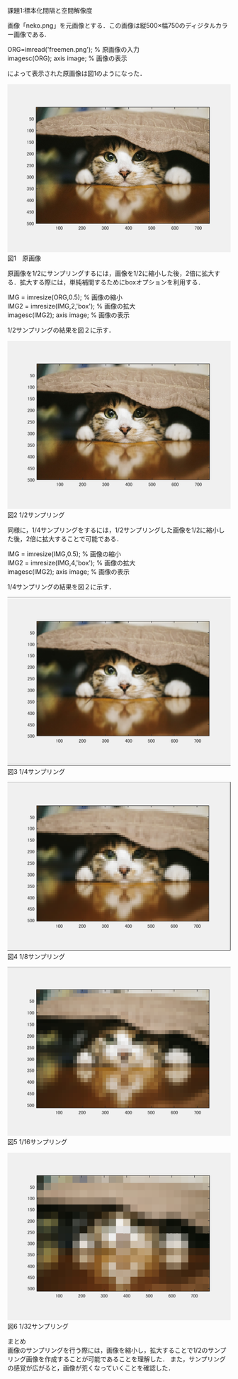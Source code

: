 課題1:標本化間隔と空間解像度

画像「neko.png」を元画像とする．この画像は縦500×幅750のディジタルカラー画像である.

ORG=imread('freemen.png'); % 原画像の入力  
imagesc(ORG); axis image; % 画像の表示  

によって表示された原画像は図1のようになった．

![原画像](https://github.com/inagaki-toshihiro/report/blob/master/image/kadai1-1.png?)  
図1　原画像

原画像を1/2にサンプリングするには，画像を1/2に縮小した後，2倍に拡大する．拡大する際には，単純補間するためにboxオプションを利用する．

IMG = imresize(ORG,0.5); % 画像の縮小  
IMG2 = imresize(IMG,2,'box'); % 画像の拡大  
imagesc(IMG2); axis image; % 画像の表示  

1/2サンプリングの結果を図２に示す．

![原画像](https://github.com/inagaki-toshihiro/report/blob/master/image/kadai1-2.png?)  
図2 1/2サンプリング

同様に，1/4サンプリングをするには，1/2サンプリングした画像を1/2に縮小した後，2倍に拡大することで可能である．

IMG = imresize(IMG,0.5); % 画像の縮小  
IMG2 = imresize(IMG,4,'box'); % 画像の拡大  
imagesc(IMG2); axis image; % 画像の表示

1/4サンプリングの結果を図２に示す．


![原画像](https://github.com/inagaki-toshihiro/report/blob/master/image/kadai1-3.png?)  
図3 1/4サンプリング

![原画像](https://github.com/inagaki-toshihiro/report/blob/master/image/kadai1-4.png?)  
図4 1/8サンプリング

![原画像](https://github.com/inagaki-toshihiro/report/blob/master/image/kadai1-5.png?)  
図5 1/16サンプリング

![原画像](https://github.com/inagaki-toshihiro/report/blob/master/image/kadai1-6.png?)  
図6 1/32サンプリング

まとめ  
画像のサンプリングを行う際には，画像を縮小し，拡大することで1/2のサンプリング画像を作成することが可能であることを理解した． また，サンプリングの感覚が広がると，画像が荒くなっていくことを確認した．
